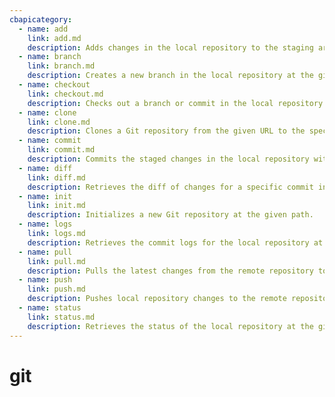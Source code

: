 ```yaml
---
cbapicategory:
  - name: add
    link: add.md
    description: Adds changes in the local repository to the staging area at the given path.
  - name: branch
    link: branch.md
    description: Creates a new branch in the local repository at the given path.
  - name: checkout
    link: checkout.md
    description: Checks out a branch or commit in the local repository at the given path.
  - name: clone
    link: clone.md
    description: Clones a Git repository from the given URL to the specified path.
  - name: commit
    link: commit.md
    description: Commits the staged changes in the local repository with the given commit message.
  - name: diff
    link: diff.md
    description: Retrieves the diff of changes for a specific commit in the local repository.
  - name: init
    link: init.md
    description: Initializes a new Git repository at the given path.
  - name: logs
    link: logs.md
    description: Retrieves the commit logs for the local repository at the given path.
  - name: pull
    link: pull.md
    description: Pulls the latest changes from the remote repository to the local repository at the given path.
  - name: push
    link: push.md
    description: Pushes local repository changes to the remote repository at the given path.
  - name: status
    link: status.md
    description: Retrieves the status of the local repository at the given path.
---
```

# git
<CBAPICategory />
